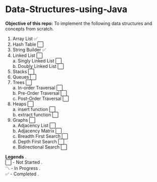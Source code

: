 # Data-Structures-using-Java

**Objective of this repo:** To implement the following data structures and concepts from scratch.

1. Array List :white_check_mark:
2. Hash Table :white_large_square:
3. String Builder :white_check_mark:
4. Linked List :white_large_square:  
    a. Singly Linked List :white_large_square:  
    b. Doubly Linked List :white_large_square:  
5. Stacks :white_large_square:
6. Queues :white_large_square:
7. Trees :white_large_square:  
    a. In-order Traversal :white_large_square:  
    b. Pre-Order Traversal :white_large_square:  
    c. Post-Order Traversal :white_large_square:  
8. Heaps :white_large_square:  
    a. insert function :white_large_square:  
    b. extract function :white_large_square:  
9. Graphs :white_large_square:  
    a. Adjacency List :white_large_square:  
    b. Adjacency Matrix :white_large_square:  
    c. Breadth First Search :white_large_square:  
    d. Depth First Search :white_large_square:  
    e. Bidirectional Search :white_large_square:  
    
      
**Legends** .   
:white_large_square: - Not Started .  
:part_alternation_mark:	- In Progress .  
:white_check_mark:	- Completed .  
